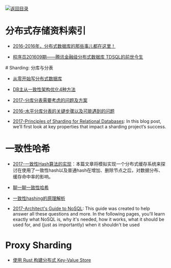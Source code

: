 [![返回目录](https://parg.co/UGo)](https://parg.co/b4z) 

# 分布式存储资料索引

- [2016-2016年，分布式数据库的那些事儿都在这里！](https://parg.co/b1g)

- [程序员201609期——腾讯金融级分布式数据库 TDSQL的前世今生]()


 

# Sharding: 分库与分表

- [从零开始写分布式数据库](https://github.com/ngaut/builddatabase)

- [DB主从一致性架构优化4种方法](http://mp.weixin.qq.com/s?__biz=MjM5ODYxMDA5OQ==&mid=2651959442&idx=1&sn=feb8ff75385d8031386e120ef3535329&scene=0#wechat_redirect)

- [2017-分库分表需要考虑的问题及方案](https://parg.co/b1W)

- [2016-水平分库分表的关键步骤以及可能遇到的问题](https://parg.co/b1F) 

- [2017-Principles of Sharding for Relational Databases](https://parg.co/bjq): In this blog post, we’ll first look at key properties that impact a sharding project’s success.


# 一致性哈希

- [2017-一致性Hash算法的实现](http://yywang.info/2017/04/15/hash/)：本篇文章将模拟实现一个分布式缓存系统来探讨在使用了一致性hash以及普通hash在增加、删除节点之后，对数据分布、缓存命中率的影响。 

- [聊一聊一致性哈希](http://mp.weixin.qq.com/s/FgRi3aVpNYfaLU3EeVk7ug)

- [一致性hashing的原理解析](https://taozj.org/201612/consistent-hashing.html?hmsr=toutiao.io&utm_medium=toutiao.io&utm_source=toutiao.io) 

- [2017-Architect's Guide to NoSQL](http://www.datastax.com/wp-content/uploads/resources/whitepaper/DataStax_WP_Architects_Guide_to_NoSQL.pdf): This guide was created to help answer all these questions and more. In the following pages, you'll learn exactly what NoSQL is, why it's needed, how it works, what it should be used for, and (just as importantly) when it shouldn't be used


# Proxy Sharding

- [使用 Rust 构建分布式 Key-Value Store](https://zhuanlan.zhihu.com/p/31142786)